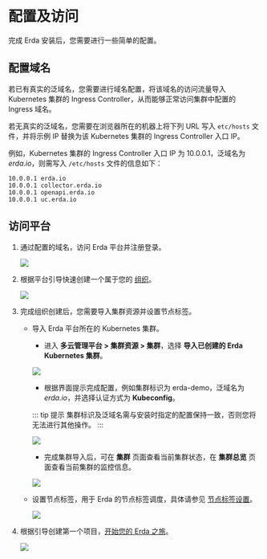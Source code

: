 # 配置及访问

完成 Erda 安装后，您需要进行一些简单的配置。

## 配置域名

若已有真实的泛域名，您需要进行域名配置，将该域名的访问流量导入 Kubernetes 集群的 Ingress Controller，从而能够正常访问集群中配置的 Ingress 域名。

若无真实的泛域名，您需要在浏览器所在的机器上将下列 URL 写入 `etc/hosts` 文件，并将示例 IP 替换为该 Kubernetes 集群的 Ingress Controller 入口 IP。

例如，Kubernetes 集群的 Ingress Controller 入口 IP 为 10.0.0.1，泛域名为 *erda.io*，则需写入 `/etc/hosts` 文件的信息如下：

```shell
10.0.0.1 erda.io
10.0.0.1 collector.erda.io
10.0.0.1 openapi.erda.io
10.0.0.1 uc.erda.io
```

## 访问平台

1. 通过配置的域名，访问 Erda 平台并注册登录。

   ![](https://terminus-paas.oss-cn-hangzhou.aliyuncs.com/paas-doc/2021/08/16/e0b27dee-541a-4c31-b8c9-5c9d894b0691.png)

2. 根据平台引导快速创建一个属于您的 [组织](../../quick-start/premise.md#组织)。

   ![](http://terminus-paas.oss-cn-hangzhou.aliyuncs.com/paas-doc/2022/01/10/7da51780-8666-4a69-a268-64c56249227d.png)

3. 完成组织创建后，您需要导入集群资源并设置节点标签。

    * 导入 Erda 平台所在的 Kubernetes 集群。

        * 进入 **多云管理平台 > 集群资源 > 集群**，选择 **导入已创建的 Erda Kubernetes 集群**。

      ![](http://terminus-paas.oss-cn-hangzhou.aliyuncs.com/paas-doc/2022/01/10/4f57b526-94e5-41b4-a9d0-280aaf22ecda.png)

        * 根据界面提示完成配置，例如集群标识为 erda-demo，泛域名为 *erda.io*，并选择认证方式为 **Kubeconfig**。
      
      ::: tip 提示
      集群标识及泛域名需与安装时指定的配置保持一致，否则您将无法进行其他操作。
      :::
    
      ![](http://terminus-paas.oss-cn-hangzhou.aliyuncs.com/paas-doc/2022/01/10/7af87dea-fdf2-4db3-a0aa-a18c9811f107.png)

        * 完成集群导入后，可在 **集群** 页面查看当前集群状态，在 **集群总览** 页面查看当前集群的监控信息。

      ![](http://terminus-paas.oss-cn-hangzhou.aliyuncs.com/paas-doc/2022/01/10/0cd39cc1-553b-4233-b1e0-efe809a71ea5.png)

    * 设置节点标签，用于 Erda 的节点标签调度，具体请参见 [节点标签设置](../../cmp/guide/cluster/cluster-node-labels.md)。

      ![](http://terminus-paas.oss-cn-hangzhou.aliyuncs.com/paas-doc/2022/01/10/64523916-eb3e-43c7-9209-c154fc2030ee.png)

4. 根据引导创建第一个项目，[开始您的 Erda 之旅](../../quick-start/newbie.md)。

   ![](http://terminus-paas.oss-cn-hangzhou.aliyuncs.com/paas-doc/2022/01/10/da0c002a-6f25-4167-aa1c-a7d00a4b8fd5.png)
